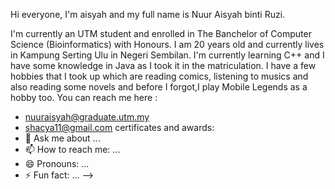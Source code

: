 Hi everyone, I'm aisyah and my full name is Nuur Aisyah binti Ruzi.

I'm currently an UTM student and enrolled in The Banchelor of Computer Science (Bioinformatics) with Honours.
I am 20 years old and currently lives in Kampung Serting Ulu in Negeri Sembilan.
I'm currently learning C++ and I have some knowledge in Java as I took it in the matriculation.
I have a few hobbies that I took up which are reading comics, listening to musics and also reading some novels and before I forgot,I play Mobile Legends as a hobby too.
You can reach me here :
  - nuuraisyah@graduate.utm.my
  - shacya11@gmail.com
  certificates and awards:
- 💬 Ask me about ...
- 📫 How to reach me: ...
- 😄 Pronouns: ...
- ⚡ Fun fact: ...
-->
